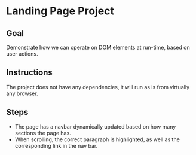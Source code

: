 # Landing Page Project

## Goal

Demonstrate how we can operate on DOM elements at run-time, based on user actions.

## Instructions

The project does not have any dependencies, it will run as is from virtually any browser.

## Steps

- The page has a navbar dynamically updated based on how many sections the page has.
- When scrolling, the correct paragraph is highlighted, as well as the corresponding link in the nav bar.
